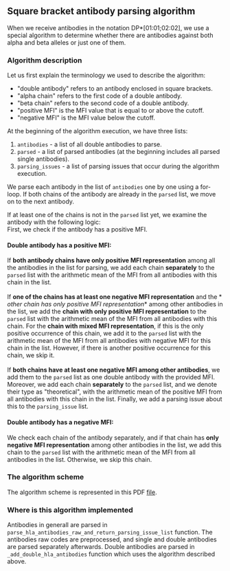 ## Square bracket antibody parsing algorithm

When we receive antibodies in the notation DP*[01:01;02:02], we use a special
algorithm
to determine whether there are antibodies against both alpha and beta alleles or
just one of them.

### Algorithm description

Let us first explain the terminology we used to describe the algorithm:

* "double antibody" refers to an antibody enclosed in square brackets.
* "alpha chain" refers to the first code of a double antibody.
* "beta chain" refers to the second code of a double antibody.
* "positive MFI" is the MFI value that is equal to or above the cutoff.
* "negative MFI" is the MFI value below the cutoff.

At the beginning of the algorithm execution, we have three lists:

1. `antibodies` - a list of all double antibodies to parse.
2. `parsed` - a list of parsed antibodies (at the beginning includes all parsed
   single antibodies).
3. `parsing_issues` - a list of parsing issues that occur during the algorithm
   execution.

We parse each antibody in the list of `antibodies` one by one using a for-loop.
If both chains of the antibody are
already in the `parsed` list, we move on to the next antibody.

If at least one of the chains is not in the `parsed` list yet, we examine the
antibody with the following logic:
</br>
First, we check if the antibody has a positive MFI.

#### Double antibody has a positive MFI:

If **both antibody chains have only positive MFI representation** among all the
antibodies
in the list for parsing, we add each chain **separately** to the `parsed` list
with the arithmetic mean of the MFI from all antibodies with this chain in the
list.</br></br>
If **one of the chains has at least one negative MFI representation** and the *
*other chain has only positive MFI representation**
among other antibodies in the list, we add the **chain with only positive MFI
representation** to the `parsed`
list with the arithmetic mean of the MFI from all antibodies with this chain.
For the **chain with mixed MFI representation**,
if this is the only positive occurrence of this chain, we add it to the `parsed`
list with the arithmetic mean
of the MFI from all antibodies with negative MFI for this chain in the list.
However, if there is another positive occurrence for this chain, we skip
it.</br></br>
If **both chains have at least one negative MFI among other antibodies**,
we add them to the `parsed` list as one double antibody with the provided MFI.
Moreover, we add each chain **separately** to the `parsed` list, and we denote
their type as "theoretical",
with the arithmetic mean of the positive MFI from all antibodies with this chain
in the list.
Finally, we add a parsing issue about this to the `parsing_issue` list.

#### Double antibody has a negative MFI:

We check each chain of the antibody separately, and if that chain has **only
negative MFI representation**
among other antibodies in the list, we add this chain to the `parsed` list with
the arithmetic mean of
the MFI from all antibodies in the list. Otherwise, we skip this chain.

### The algorithm scheme

The algorithm scheme is represented in this PDF
[file](double_antibodies_parsing/double_antibodies_parsing_algorithm.pdf).

### Where is this algorithm implemented

Antibodies in generall are parsed
in `parse_hla_antibodies_raw_and_return_parsing_issue_list` function. The
antibodies raw codes are preprocessed, and single and double antibodies are
parsed separately afterwards. Double antibodies are parsed
in `_add_double_hla_antibodies` function which uses the algorithm described
above.
